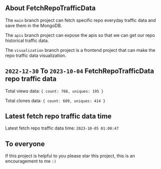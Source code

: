 ## About FetchRepoTrafficData

The `main` branch project can fetch specific repo everyday traffic data and save them in the MongoDB.

The `apis` branch project can expose the apis so that we can get our repo historical traffic data.

The `visualization` branch project is a frontend project that can make the repo traffic data visualization.

## `2022-12-30` To `2023-10-04` FetchRepoTrafficData repo traffic data

Total views data: `{ count: 768, uniques: 195 }`

Total clones data: `{ count: 609, uniques: 414 }`

## Latest fetch repo traffic data time

Latest fetch repo traffic data time: `2023-10-05 01:00:47`

## To everyone

If this project is helpful to you please star this project, this is an encouragement to me `:)`



